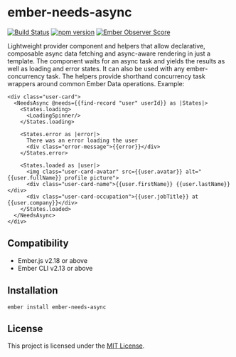 ember-needs-async
==============================================================================

[![Build Status](https://travis-ci.org/dknutsen/ember-needs-async.svg?branch=master)](https://travis-ci.org/dknutsen/ember-needs-async)
[![npm version](https://badge.fury.io/js/ember-needs-async.svg)](http://badge.fury.io/js/ember-needs-async)
[![Ember Observer Score](http://emberobserver.com/badges/ember-needs-async.svg)](http://emberobserver.com/addons/ember-needs-async)


Lightweight provider component and helpers that allow declarative, composable async data fetching and async-aware rendering in just a template. The component waits for an async task and yields the results as well as loading and error states. It can also be used with any ember-concurrency task. The helpers provide shorthand concurrency task wrappers around common Ember Data operations. Example:

```
<div class="user-card">
  <NeedsAsync @needs={{find-record "user" userId}} as |States|>
    <States.loading>
      <LoadingSpinner/>
    </States.loading>

    <States.error as |error|>
      There was an error loading the user
      <div class="error-message">{{error}}</div>
    </States.error>

    <States.loaded as |user|>
      <img class="user-card-avatar" src={{user.avatar}} alt="{{user.fullName}} profile picture">
      <div class="user-card-name">{{user.firstName}} {{user.lastName}}</div>
      <div class="user-card-occupation">{{user.jobTitle}} at {{user.company}}</div>
    </States.loaded>
  </NeedsAsync>
</div>
```


Compatibility
------------------------------------------------------------------------------

* Ember.js v2.18 or above
* Ember CLI v2.13 or above


Installation
------------------------------------------------------------------------------

```
ember install ember-needs-async
```


License
------------------------------------------------------------------------------

This project is licensed under the [MIT License](LICENSE.md).
